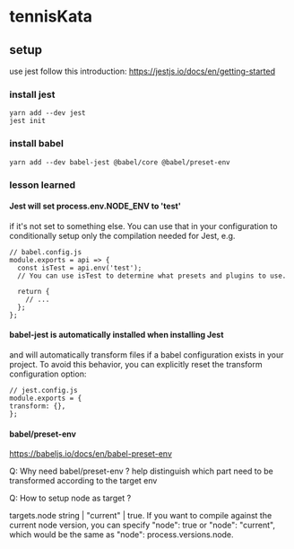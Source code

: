 # tennisKata
## setup
use jest follow this introduction: https://jestjs.io/docs/en/getting-started
### install jest
```
yarn add --dev jest
jest init
```
### install babel
```
yarn add --dev babel-jest @babel/core @babel/preset-env
```
### lesson learned
#### Jest will set process.env.NODE_ENV to 'test'
if it's not set to something else. You can use that in your configuration to conditionally setup only the compilation needed for Jest, e.g.
```
// babel.config.js
module.exports = api => {
  const isTest = api.env('test');
  // You can use isTest to determine what presets and plugins to use.

  return {
    // ...
  };
};
```
#### babel-jest is automatically installed when installing Jest 
and will automatically transform files if a babel configuration exists in your project. To avoid this behavior, you can explicitly reset the transform configuration option:
```
// jest.config.js
module.exports = {
transform: {},
};
```

#### babel/preset-env
https://babeljs.io/docs/en/babel-preset-env

Q: Why need babel/preset-env ?
help distinguish which part need to be transformed according to the target env

Q: How to setup node as target ?

targets.node
string | "current" | true.
If you want to compile against the current node version, you can specify "node": true or "node": "current", which would be the same as "node": process.versions.node.
